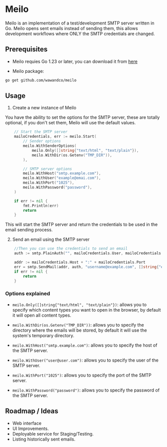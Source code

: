 # Meilo
Meilo is an implementation of a test/development SMTP server written in Go. Meilo opens sent emails instead of sending them, 
this allows development workflows where ONLY the SMTP credentials are changed.

## Prerequisites
- Meilo requies Go 1.23 or later, you can download it from [here](https://golang.org/dl/)

- Meilo package:
```bash
go get github.com/wawandco/meilo
```

## Usage
1.  Create a new instance of Meilo

You have the ability to set the options for the SMTP server, these are totally optional, if you don't set them, Meilo will use the default values.

```go
    // Start the SMTP server
	mailoCredentials, err := meilo.Start(
        // Sender options
		meilo.WithSenderOptions(
			meilo.Only([]string{"text/html", "text/plain"}),
			meilo.WithDir(os.Getenv("TMP_DIR")),
		),

        // SMTP server options
		meilo.WithHost("smtp.example.com"),
		meilo.WithUser("example@emai.com"),
		meilo.WithPort("1025"),
		meilo.WithPassword("password"),
	)

	if err != nil {
		fmt.Println(err)
		return
	}
```
This will start the SMTP server and return the credentials to be used in the email sending process.

2.  Send an email using the SMTP server

```go
    //Then you can use the credentials to send an email
	auth := smtp.PlainAuth("", mailoCredentials.User, mailoCredentials.Password, mailoCredentials.Host)

	addr := mailoCredentials.Host + ":" + mailoCredentials.Port
	err = smtp.SendMail(addr, auth, "username@example.com", []string{"example@example.com"}, []byte("Hello from meilo!"))
	if err != nil {
		return
	}
```
### Options explained

- `meilo.Only([]string{"text/html", "text/plain"})`: allows you to specify which content types you want to open in the browser, by default it will open all content types.

- `meilo.WithDir(os.Getenv("TMP_DIR"))`: allows you to specify the directory where the emails will be stored, by default it will use the system's temporary directory.

- `meilo.WithHost("smtp.example.com")`: allows you to specify the host of the SMTP server.

- `meilo.WithUser("user@user.com")`: allows you to specify the user of the SMTP server.

- `meilo.WithPort("1025")`: allows you to specify the port of the SMTP server.

- `meilo.WithPassword("password")`: allows you to specify the password of the SMTP server.


## Roadmap / Ideas
- Web interface
- UI Improvements.
- Deployable service for Staging/Testing.
- Listing historically sent emails.

